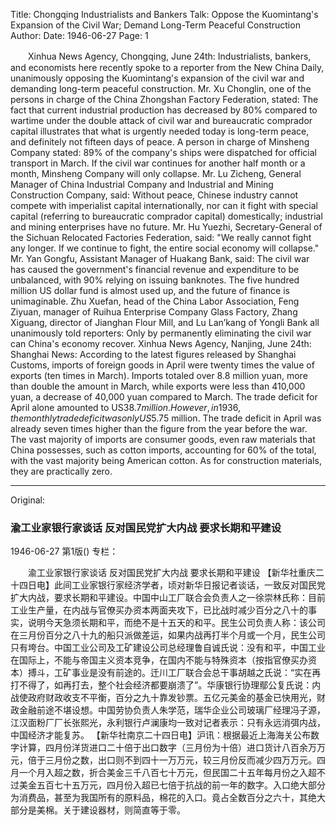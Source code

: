 Title: Chongqing Industrialists and Bankers Talk: Oppose the Kuomintang's Expansion of the Civil War; Demand Long-Term Peaceful Construction
Author:
Date: 1946-06-27
Page: 1

　　Xinhua News Agency, Chongqing, June 24th: Industrialists, bankers, and economists here recently spoke to a reporter from the New China Daily, unanimously opposing the Kuomintang's expansion of the civil war and demanding long-term peaceful construction. Mr. Xu Chonglin, one of the persons in charge of the China Zhongshan Factory Federation, stated: The fact that current industrial production has decreased by 80% compared to wartime under the double attack of civil war and bureaucratic comprador capital illustrates that what is urgently needed today is long-term peace, and definitely not fifteen days of peace. A person in charge of Minsheng Company stated: 89% of the company's ships were dispatched for official transport in March. If the civil war continues for another half month or a month, Minsheng Company will only collapse. Mr. Lu Zicheng, General Manager of China Industrial Company and Industrial and Mining Construction Company, said: Without peace, Chinese industry cannot compete with imperialist capital internationally, nor can it fight with special capital (referring to bureaucratic comprador capital) domestically; industrial and mining enterprises have no future. Mr. Hu Yuezhi, Secretary-General of the Sichuan Relocated Factories Federation, said: "We really cannot fight any longer. If we continue to fight, the entire social economy will collapse." Mr. Yan Gongfu, Assistant Manager of Huakang Bank, said: The civil war has caused the government's financial revenue and expenditure to be unbalanced, with 90% relying on issuing banknotes. The five hundred million US dollar fund is almost used up, and the future of finance is unimaginable. Zhu Xuefan, head of the China Labor Association, Feng Ziyuan, manager of Ruihua Enterprise Company Glass Factory, Zhang Xiguang, director of Jianghan Flour Mill, and Lu Lan’kang of Yongli Bank all unanimously told reporters: Only by permanently eliminating the civil war can China's economy recover.
    Xinhua News Agency, Nanjing, June 24th: Shanghai News: According to the latest figures released by Shanghai Customs, imports of foreign goods in April were twenty times the value of exports (ten times in March). Imports totaled over 8.8 million yuan, more than double the amount in March, while exports were less than 410,000 yuan, a decrease of 40,000 yuan compared to March. The trade deficit for April alone amounted to US$38.7 million. However, in 1936, the monthly trade deficit was only US$5.75 million. The trade deficit in April was already seven times higher than the figure from the year before the war. The vast majority of imports are consumer goods, even raw materials that China possesses, such as cotton imports, accounting for 60% of the total, with the vast majority being American cotton. As for construction materials, they are practically zero.



<hr /> 

Original: 


### 渝工业家银行家谈话  反对国民党扩大内战  要求长期和平建设

1946-06-27
第1版()
专栏：

　　渝工业家银行家谈话
    反对国民党扩大内战
    要求长期和平建设
    【新华社重庆二十四日电】此间工业家银行家经济学者，顷对新华日报记者谈话，一致反对国民党扩大内战，要求长期和平建设。中国中山工厂联合会负责人之一徐崇林氏称：目前工业生产量，在内战与官僚买办资本两面夹攻下，已比战时减少百分之八十的事实，说明今天急须长期和平，而绝不是十五天的和平。民生公司负责人称：该公司在三月份百分之八十九的船只派做差运，如果内战再打半个月或一个月，民生公司只有垮台。中国工业公司及工矿建设公司总经理鲁自诚氏说：没有和平，中国工业在国际上，不能与帝国主义资本竞争，在国内不能与特殊资本（按指官僚买办资本）搏斗，工矿事业是没有前途的。迁川工厂联合会总干事胡越之氏说：“实在再打不得了，如再打去，整个社会经济都要崩溃了”。华康银行协理鄢公复氏说：内战使政府财政收支不平衡，百分之九十靠发钞票。五亿元美金的基金已快用光，财政金融前途不堪设想。中国劳协负责人朱学范，瑞华企业公司玻璃厂经理冯子源，江汉面粉厂厂长张熙光，永利银行卢澜康均一致对记者表示：只有永远消弭内战，中国经济才能复苏。
    【新华社南京二十四日电】沪讯：根据最近上海海关公布数字计算，四月份洋货进口二十倍于出口数字（三月份为十倍）进口货计八百余万万元，倍于三月份之数，出口则不到四十一万万元，较三月份反而减少四万万元。四月一个月入超之数，折合美金三千八百七十万元，但民国二十五年每月份之入超不过美金五百七十五万元，四月份入超已七倍于抗战的前一年的数字。入口绝大部分为消费品，甚至为我国所有的原料品，棉花的入口。竟占全数百分之六十，其绝大部分是美棉。关于建设器材，则简直等于零。
